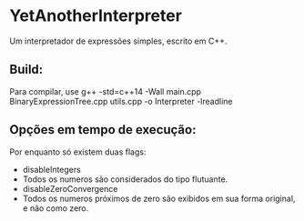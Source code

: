 # YetAnotherInterpreter
Um interpretador de expressões simples, escrito em C++.

<h2>Build:</h2>
<p>Para compilar, use g++ -std=c++14 -Wall main.cpp
BinaryExpressionTree.cpp utils.cpp -o Interpreter -lreadline
</p>

<h2>Opções em tempo de execução: </h2>
<p>
Por enquanto só existem duas flags:
</p>
<ul>
<li>disableIntegers</li>
<li style="text-decoration:none"> Todos os numeros são considerados do tipo flutuante.</li>
<li>disableZeroConvergence</li>
<li style="text-decoration:none"> Todos os numeros próximos de zero são exibidos em sua forma original, e não como zero.</li>
</ul>
